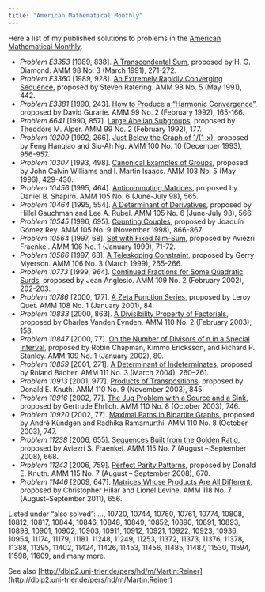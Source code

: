 ```yaml
---
title: "American Mathematical Monthly"
---
```


Here a list of my published solutions to problems in the [American Mathematical Monthly](http://www.maa.org/press/periodicals/american-mathematical-monthly).

- *Problem E3353* [1989, 838]. [A Transcendental Sum](https://www.jstor.org/stable/2325040), proposed by H. G. Diamond. AMM 98 No. 3 (March 1991), 271-272.
- *Problem E3360* [1989, 928]. [An Extremely Rapidly Converging Sequence](https://www.jstor.org/stable/2323868), proposed by Steven Ratering. AMM 98 No. 5 (May 1991), 442.
- *Problem E3381* [1990, 243]. [How to Produce a “Harmonic Convergence”](https://www.jstor.org/stable/2324194), proposed by David Gurarie. AMM 99 No. 2 (February 1992), 165-166.
- *Problem 6641* [1990, 857]. [Large Abelian Subgroups](https://www.jstor.org/stable/2324201), proposed by Theodore M. Alper. AMM 99 No. 2 (February 1992), 177.
- *Problem 10209* [1992, 266]. [Just Below the Graph of 1/(1-x)](https://www.jstor.org/stable/2324228), proposed by Feng Hanqiao and Siu-Ah Ng. AMM 100 No. 10 (December 1993), 956-957.
- *Problem 10307* [1993, 498]. [Canonical Examples of Groups](https://www.jstor.org/stable/2974940), proposed by John Calvin Williams and I. Martin Isaacs. AMM 103 No. 5 (May 1996), 429-430.
- *Problem 10456* [1995, 464]. [Anticommuting Matrices](https://www.jstor.org/stable/2589421), proposed by Daniel B. Shapiro. AMM 105 No. 6 (June-July 98), 565.
- *Problem 10464* [1995, 554]. [A Determinant of Derivatives](https://www.jstor.org/stable/2589422), proposed by Hillel Gauchman and Lee A. Rubel. AMM 105 No. 6 (June-July 98), 566.
- *Problem 10545* [1996, 695]. [Counting Couples](https://www.jstor.org/stable/2589231), proposed by Joaquín Gómez Rey. AMM 105 No. 9 (November 1998), 866-867
- *Problem 10564* [1997, 68]. [Set with Fixed Nim-Sum](https://www.jstor.org/stable/2589601), proposed by Aviezri Fraenkel. AMM 106 No. 1 (January 1999), 71-72.
- *Problem 10566* [1997, 68]. [A Teleskoping Constraint](https://www.jstor.org/stable/2589693), proposed by Gerry Myerson. AMM 106 No. 3 (March 1999), 265-266.
- *Problem 10773* [1999, 964]. [Continued Fractions for Some Quadratic Surds](https://www.jstor.org/stable/2695342), proposed by Jean Anglesio. AMM 109 No. 2 (February 2002), 202-203.
- *Problem 10786* [2000, 177]. [A Zeta Function Series](https://www.jstor.org/stable/2695697), proposed by Leroy Quet. AMM 108 No. 1 (January 2001), 84.
- *Problem 10833* [2000, 863]. [A Divisibility Property of Factorials](https://www.jstor.org/stable/3647786), proposed by Charles Vanden Eynden. AMM 110 No. 2 (February 2003), 158.
- *Problem 10847* [2000, 77]. [On the Number of Divisors of n in a Special Interval](https://www.jstor.org/stable/2695782), proposed by Robin Chapman, Kimmo Ericksson, and Richard P. Stanley. AMM 109 No. 1 (January 2002), 80.
- *Problem 10859* [2001, 271]. [A Determinant of Indeterminates](http://www.jstor.org/stable/4145143), proposed by Roland Bacher. AMM 111 No. 3 (March 2004), 260–261.
- *Problem 10913* [2001, 977]. [Products of Transpositions](https://www.jstor.org/stable/3647812), proposed by Donald E. Knuth. AMM 110 No. 9 (November 2003), 845.
- *Problem 10916* [2002, 77]. [The Jug Problem with a Source and a Sink](www.jstor.org/stable/3647869), proposed by Gertrude Ehrlich. AMM 110 No. 8 (October 2003), 746.
- *Problem 10920* [2002, 77]. [Maximal Paths in Bipartite Graphs](https://www.jstor.org/stable/3647871), proposed by André Kündgen and Radhika Ramamurthi. AMM 110 No. 8 (October 2003), 747.
- *Problem 11238* [2006, 655]. [Sequences Built from the Golden Ratio](http://www.jstor.org/stable/27642573), proposed by Aviezri S. Fraenkel. AMM 115 No. 7 (August &#8211; September 2008), 668.
- *Problem 11243* [2006, 759]. [Perfect Parity Patterns](https://www.jstor.org/stable/27642574), proposed by Donald E. Knuth. AMM 115 No. 7 (August &#8211; September 2008), 670.
- *Problem 11446* [2009, 647]. [Matrices Whose Products Are All Different](https://www.jstor.org/stable/10.4169/amer.math.monthly.118.07.653), proposed by Christopher Hillar and Lionel Levine. AMM 118 No. 7 (August–September 2011), 656.
</ul>

Listed under “also solved”: &#8230;, 10720, 10744, 10760, 10761, 10774, 10808, 10812, 10817, 10844, 10846, 10848, 10849, 10852, 10890, 10891, 10893, 10898, 10901, 10902, 10903, 10911, 10912, 10921, 10922, 10923, 10936, 10954, 11174, 11179, 11181, 11248, 11249, 11253, 11372, 11373, 11376, 11378, 11388, 11395, 11402, 11424, 11426, 11453, 11456, 11485, 11487, 11530, 11594, 11598, 11609, and many more.

See also [http://dblp2.uni-trier.de/pers/hd/m/Martin:Reiner](http://dblp2.uni-trier.de/pers/hd/m/Martin:Reiner)
